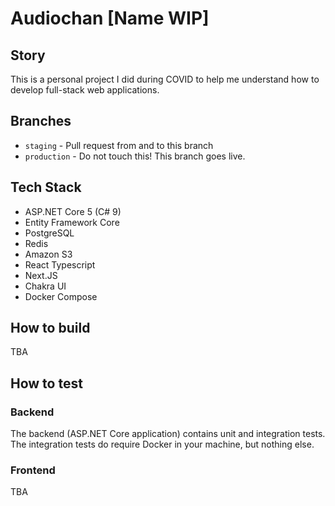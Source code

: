 # Audiochan [Name WIP]

## Story

This is a personal project I did during COVID to help me understand how to develop full-stack web applications.

## Branches

- `staging` - Pull request from and to this branch
- `production` - Do not touch this! This branch goes live.

## Tech Stack

- ASP.NET Core 5 (C# 9)
- Entity Framework Core
- PostgreSQL
- Redis
- Amazon S3
- React Typescript
- Next.JS
- Chakra UI
- Docker Compose

## How to build

TBA

## How to test

### Backend

The backend (ASP.NET Core application) contains unit and integration tests. The integration tests do require Docker in your machine, but nothing else.

### Frontend

TBA

